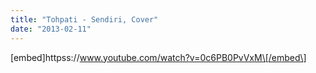 ```yaml
---
title: "Tohpati - Sendiri, Cover"
date: "2013-02-11"
---
```


\[embed\]httpss://www.youtube.com/watch?v=0c6PB0PvVxM\[/embed\]

